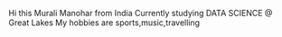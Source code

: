 Hi this Murali Manohar from India
Currently studying DATA SCIENCE @ Great Lakes
My hobbies are sports,music,travelling



<!---
MuraliManohar1289/MuraliManohar1289 is a ✨ special ✨ repository because its `README.md` (this file) appears on your GitHub profile.
You can click the Preview link to take a look at your changes.
--->
